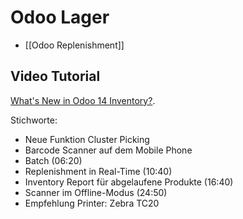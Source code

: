 # Odoo Lager

* [[Odoo Replenishment]]

## Video Tutorial
[What's New in Odoo 14 Inventory?](https://www.youtube.com/watch?v=ujSeKrkx30g).

Stichworte:
- Neue Funktion Cluster Picking
- Barcode Scanner auf dem Mobile Phone
- Batch (06:20)
- Replenishment in Real-Time (10:40)
- Inventory Report für abgelaufene Produkte (16:40)
- Scanner im Offline-Modus (24:50)
- Empfehlung Printer: Zebra TC20


 